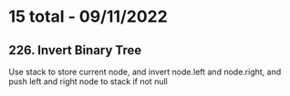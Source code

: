 # 15 total - 09/11/2022

## 226. Invert Binary Tree
Use stack to store current node, and invert node.left and node.right, and push left and right node to stack if not null
